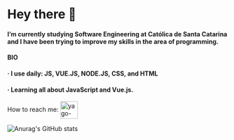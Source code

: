 # Hey there 👋

#### I’m currently studying Software Engineering at Católica de Santa Catarina and I have been trying to improve my skills in the area of programming.

#### BIO

  ####  · I use daily: JS, VUE.JS, NODE.JS, CSS, and HTML
  ####  · Learning all about JavaScript and Vue.js. 
  How to reach me: <a h ref="https://www.linkedin.com/in/yagoca/" target="_blank">
  <img align="center" alt="yago-linkedin" heigh="30" width = "40" src = "https://cdn.jsdelivr.net/npm/simple-icons@3.0.1/icons/linkedin.svg" style="max-width:100%"></a>
  
  
  
![Anurag's GitHub stats](https://github-readme-stats.vercel.app/api?username=yagoayala&show_icons=true&theme=radical)
